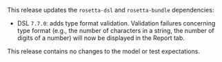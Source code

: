 This release updates the `rosetta-dsl` and `rosetta-bundle` dependencies:

- DSL `7.7.0`: adds type format validation. Validation failures concerning type format (e.g., the number of characters in a string, the number of digits of a number) will now be displayed in the Report tab.

This release contains no changes to the model or test expectations.
